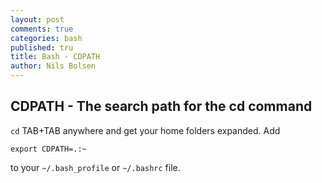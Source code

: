 ```yaml
---
layout: post
comments: true
categories: bash
published: tru
title: Bash - CDPATH
author: Nils Bolsen
---
```

## CDPATH - The search path for the cd command

`cd` TAB+TAB anywhere and get your home folders expanded. Add 

```
export CDPATH=.:~
```

to your `~/.bash_profile` or `~/.bashrc` file. 




